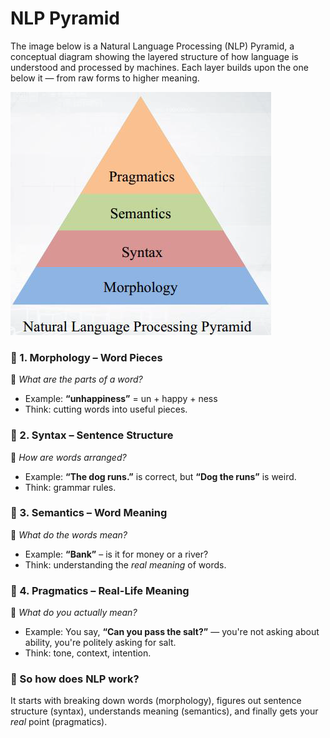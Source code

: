 # NLP Pyramid

The image below is a Natural Language Processing (NLP) Pyramid, a conceptual diagram showing the layered structure of how language is understood and processed by machines. Each layer builds upon the one below it — from raw forms to higher meaning.

![alt text](imgs/image.png)


### 🧱 1. **Morphology** – Word Pieces

💬 *What are the parts of a word?*

* Example: **“unhappiness”** = un + happy + ness
* Think: cutting words into useful pieces.


### 🧱 2. **Syntax** – Sentence Structure

💬 *How are words arranged?*

* Example: **“The dog runs.”** is correct, but **“Dog the runs”** is weird.
* Think: grammar rules.


### 🧱 3. **Semantics** – Word Meaning

💬 *What do the words mean?*

* Example: **“Bank”** – is it for money or a river?
* Think: understanding the *real meaning* of words.

### 🧱 4. **Pragmatics** – Real-Life Meaning

💬 *What do you actually mean?*

* Example: You say, **“Can you pass the salt?”** — you're not asking about ability, you're politely asking for salt.
* Think: tone, context, intention.

### 🚀 So how does NLP work?

It starts with breaking down words (morphology),
figures out sentence structure (syntax),
understands meaning (semantics),
and finally gets your *real* point (pragmatics).

